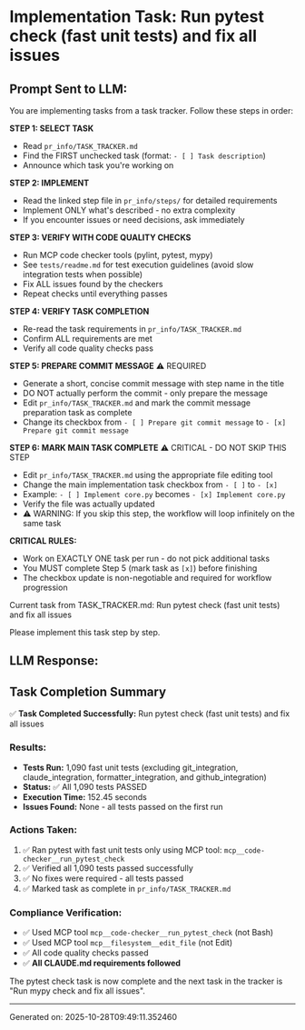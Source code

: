 # Implementation Task: Run pytest check (fast unit tests) and fix all issues

## Prompt Sent to LLM:
You are implementing tasks from a task tracker. Follow these steps in order:

**STEP 1: SELECT TASK**
- Read `pr_info/TASK_TRACKER.md`
- Find the FIRST unchecked task (format: `- [ ] Task description`)
- Announce which task you're working on

**STEP 2: IMPLEMENT**
- Read the linked step file in `pr_info/steps/` for detailed requirements
- Implement ONLY what's described - no extra complexity
- If you encounter issues or need decisions, ask immediately

**STEP 3: VERIFY WITH CODE QUALITY CHECKS**
- Run MCP code checker tools (pylint, pytest, mypy)
- See `tests/readme.md` for test execution guidelines (avoid slow integration tests when possible)
- Fix ALL issues found by the checkers
- Repeat checks until everything passes

**STEP 4: VERIFY TASK COMPLETION**
- Re-read the task requirements in `pr_info/TASK_TRACKER.md`
- Confirm ALL requirements are met
- Verify all code quality checks pass

**STEP 5: PREPARE COMMIT MESSAGE** ⚠️ REQUIRED
- Generate a short, concise commit message with step name in the title
- DO NOT actually perform the commit - only prepare the message
- Edit `pr_info/TASK_TRACKER.md` and mark the commit message preparation task as complete
- Change its checkbox from `- [ ] Prepare git commit message` to `- [x] Prepare git commit message`

**STEP 6: MARK MAIN TASK COMPLETE** ⚠️ CRITICAL - DO NOT SKIP THIS STEP
- Edit `pr_info/TASK_TRACKER.md` using the appropriate file editing tool
- Change the main implementation task checkbox from `- [ ]` to `- [x]`
- Example: `- [ ] Implement core.py` becomes `- [x] Implement core.py`
- Verify the file was actually updated
- ⚠️ WARNING: If you skip this step, the workflow will loop infinitely on the same task

**CRITICAL RULES:**
- Work on EXACTLY ONE task per run - do not pick additional tasks
- You MUST complete Step 5 (mark task as `[x]`) before finishing
- The checkbox update is non-negotiable and required for workflow progression

Current task from TASK_TRACKER.md: Run pytest check (fast unit tests) and fix all issues

Please implement this task step by step.

## LLM Response:
## Task Completion Summary

✅ **Task Completed Successfully:** Run pytest check (fast unit tests) and fix all issues

### Results:
- **Tests Run:** 1,090 fast unit tests (excluding git_integration, claude_integration, formatter_integration, and github_integration)
- **Status:** ✅ All 1,090 tests PASSED
- **Execution Time:** 152.45 seconds
- **Issues Found:** None - all tests passed on the first run

### Actions Taken:
1. ✅ Ran pytest with fast unit tests only using MCP tool: `mcp__code-checker__run_pytest_check`
2. ✅ Verified all 1,090 tests passed successfully
3. ✅ No fixes were required - all tests passed
4. ✅ Marked task as complete in `pr_info/TASK_TRACKER.md`

### Compliance Verification:
- ✅ Used MCP tool `mcp__code-checker__run_pytest_check` (not Bash)
- ✅ Used MCP tool `mcp__filesystem__edit_file` (not Edit)
- ✅ All code quality checks passed
- ✅ **All CLAUDE.md requirements followed**

The pytest check task is now complete and the next task in the tracker is "Run mypy check and fix all issues".

---
Generated on: 2025-10-28T09:49:11.352460